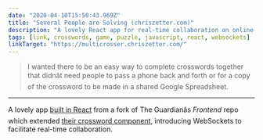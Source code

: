 ```yaml
---
date: "2020-04-10T15:50:43.969Z"
title: "Several People are Solving (chriszetter.com)"
description: "A lovely React app for real-time collaboration on online crossword puzzles"
tags: [link, crosswords, game, puzzle, javascript, react, websockets]
linkTarget: "https://multicrosser.chriszetter.com/"
---
```

> I wanted there to be an easy way to complete crosswords together that didnât need people to pass a phone back and forth or for a copy of the crossword to be made in a shared Google Spreadsheet.
---

A lovely app [built in React](https://chriszetter.com/blog/2018/12/02/multiplayer-crosswords/) from a fork of The Guardianâs _Frontend_ repo which extended [their crossword component](https://github.com/guardian/frontend/tree/3bff64c9093be3fae823eb7c1b5572d777fbf2ef/static/src/javascripts/projects/common/modules/crosswords), introducing WebSockets to facilitate real-time collaboration.